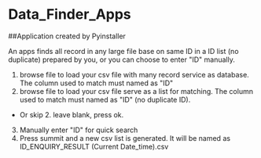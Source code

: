 # Data_Finder_Apps
##Application created by Pyinstaller

An apps finds all record in any large file base on same ID in a ID list (no duplicate) prepared by you, or you can choose to enter "ID" manually.

1. browse file to load your csv file with many record service as database. The column used to match must named as "ID"
2. browse file to load your csv file serve as a list for matching. The column used to match must named as "ID" (no duplicate ID).
- Or skip 2. leave blank, press ok.
3. Manually enter "ID" for quick search
4. Press summit and a new csv list is generated. It will be named as ID_ENQUIRY_RESULT (Current Date_time).csv

